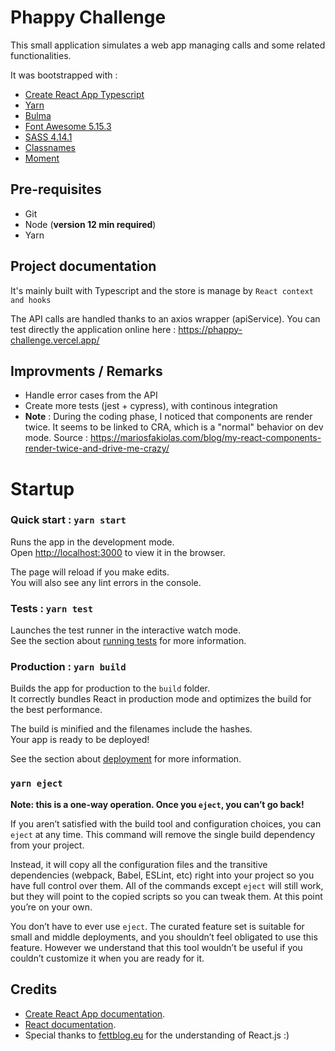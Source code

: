 # Phappy Challenge

This small application simulates a web app managing calls and some related functionalities.

It was bootstrapped with :

- [Create React App Typescript](https://create-react-app.dev/docs/getting-started#creating-a-typescript-app)
- [Yarn](https://classic.yarnpkg.com/en/)
- [Bulma](https://bulma.io/documentation/overview/)
- [Font Awesome 5.15.3](https://fontawesome.com/)
- [SASS 4.14.1](https://github.com/sass/node-sass)
- [Classnames](https://github.com/JedWatson/classnames)
- [Moment](https://momentjs.com)

## Pre-requisites

- Git
- Node (**version 12 min required**)
- Yarn

## Project documentation

It's mainly built with Typescript and the store is manage by `React context and hooks`

The API calls are handled thanks to an axios wrapper (apiService).
You can test directly the application online here :
https://phappy-challenge.vercel.app/

## Improvments / Remarks

- Handle error cases from the API
- Create more tests (jest + cypress), with continous integration
- **Note** : During the coding phase, I noticed that components are render twice.
It seems to be linked to CRA, which is a "normal" behavior on dev mode.
Source : https://mariosfakiolas.com/blog/my-react-components-render-twice-and-drive-me-crazy/

# Startup

### Quick start : `yarn start`

Runs the app in the development mode.\
Open [http://localhost:3000](http://localhost:3000) to view it in the browser.

The page will reload if you make edits.\
You will also see any lint errors in the console.

### Tests : `yarn test`

Launches the test runner in the interactive watch mode.\
See the section about [running tests](https://facebook.github.io/create-react-app/docs/running-tests) for more information.

### Production : `yarn build`

Builds the app for production to the `build` folder.\
It correctly bundles React in production mode and optimizes the build for the best performance.

The build is minified and the filenames include the hashes.\
Your app is ready to be deployed!

See the section about [deployment](https://facebook.github.io/create-react-app/docs/deployment) for more information.

### `yarn eject`

**Note: this is a one-way operation. Once you `eject`, you can’t go back!**

If you aren’t satisfied with the build tool and configuration choices, you can `eject` at any time. This command will remove the single build dependency from your project.

Instead, it will copy all the configuration files and the transitive dependencies (webpack, Babel, ESLint, etc) right into your project so you have full control over them. All of the commands except `eject` will still work, but they will point to the copied scripts so you can tweak them. At this point you’re on your own.

You don’t have to ever use `eject`. The curated feature set is suitable for small and middle deployments, and you shouldn’t feel obligated to use this feature. However we understand that this tool wouldn’t be useful if you couldn’t customize it when you are ready for it.

## Credits

- [Create React App documentation](https://facebook.github.io/create-react-app/docs/getting-started).
- [React documentation](https://reactjs.org/).
- Special thanks to [fettblog.eu](https://fettblog.eu/) for the understanding of React.js :)

